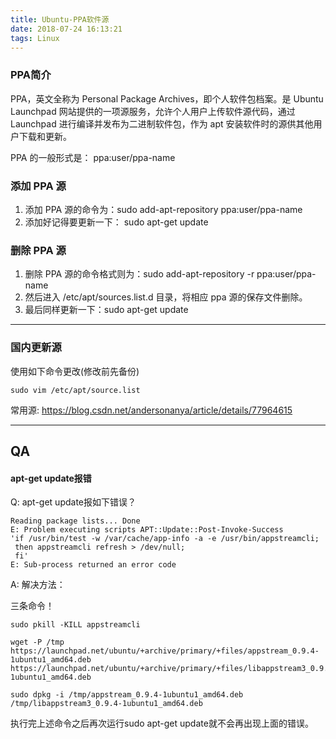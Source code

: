 ```yaml
---
title: Ubuntu-PPA软件源
date: 2018-07-24 16:13:21
tags: Linux
---
```


### PPA简介
PPA，英文全称为 Personal Package Archives，即个人软件包档案。是 Ubuntu Launchpad 网站提供的一项源服务，允许个人用户上传软件源代码，通过 Launchpad 进行编译并发布为二进制软件包，作为 apt 安装软件时的源供其他用户下载和更新。 

PPA 的一般形式是： ppa:user/ppa-name

### 添加 PPA 源 
1. 添加 PPA 源的命令为：sudo add-apt-repository ppa:user/ppa-name 
2. 添加好记得要更新一下： sudo apt-get update

### 删除 PPA 源 
1. 删除 PPA 源的命令格式则为：sudo add-apt-repository -r ppa:user/ppa-name 
2. 然后进入 /etc/apt/sources.list.d 目录，将相应 ppa 源的保存文件删除。 
3. 最后同样更新一下：sudo apt-get update

----
### 国内更新源
使用如下命令更改(修改前先备份)
```
sudo vim /etc/apt/source.list
```
常用源: https://blog.csdn.net/andersonanya/article/details/77964615



---

## QA
#### apt-get update报错

Q: apt-get update报如下错误？
```
Reading package lists... Done
E: Problem executing scripts APT::Update::Post-Invoke-Success
'if /usr/bin/test -w /var/cache/app-info -a -e /usr/bin/appstreamcli;
 then appstreamcli refresh > /dev/null;
 fi'
E: Sub-process returned an error code
```
A: 解决方法：

三条命令！
```
sudo pkill -KILL appstreamcli

wget -P /tmp https://launchpad.net/ubuntu/+archive/primary/+files/appstream_0.9.4-1ubuntu1_amd64.deb https://launchpad.net/ubuntu/+archive/primary/+files/libappstream3_0.9.4-1ubuntu1_amd64.deb

sudo dpkg -i /tmp/appstream_0.9.4-1ubuntu1_amd64.deb /tmp/libappstream3_0.9.4-1ubuntu1_amd64.deb
```
执行完上述命令之后再次运行sudo apt-get update就不会再出现上面的错误。